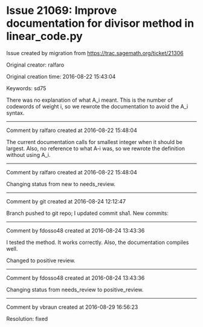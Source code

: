 # Issue 21069: Improve documentation for divisor method in linear_code.py

Issue created by migration from https://trac.sagemath.org/ticket/21306

Original creator: ralfaro

Original creation time: 2016-08-22 15:43:04

Keywords: sd75

There was no explanation of what A_i meant. This is the number of codewords of weight i, so we rewrote the documentation to avoid the A_i syntax. 


---

Comment by ralfaro created at 2016-08-22 15:48:04

The current documentation calls for smallest integer when it should be largest. Also, no reference to what A-i was, so we rewrote the definition without using A_i.


---

Comment by ralfaro created at 2016-08-22 15:48:04

Changing status from new to needs_review.


---

Comment by git created at 2016-08-24 12:12:47

Branch pushed to git repo; I updated commit sha1. New commits:


---

Comment by fdosso48 created at 2016-08-24 13:43:36

I tested the method. It works correctly. Also, the documentation compiles well.

Changed to positive review.


---

Comment by fdosso48 created at 2016-08-24 13:43:36

Changing status from needs_review to positive_review.


---

Comment by vbraun created at 2016-08-29 16:56:23

Resolution: fixed
